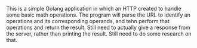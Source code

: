 This is a simple Golang application in which an HTTP created to handle some basic math operations. The program will parse the URL to identify an operations and its corresponding operands, and tehn perform that operations and return the result. Still need to actually give a response from the server, rather than printing the result. Still need to do some research on that.
